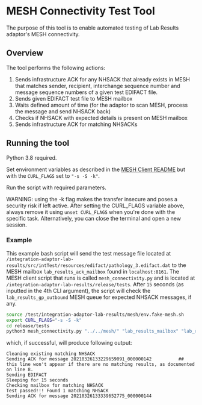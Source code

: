 # MESH Connectivity Test Tool

The purpose of this tool is to enable automated testing of Lab Results adaptor's MESH connectivity.

## Overview

The tool performs the following actions:
1) Sends infrastructure ACK for any NHSACK that already exists in MESH that matches 
sender, recipient, interchange sequence number and message sequence numbers of a given test EDIFACT file.
2) Sends given EDIFACT test file to MESH mailbox
3) Waits defined amount of time (for the adaptor to scan MESH, process the message and send NHSACK back)
4) Checks if NHSACK with expected details is present on MESH mailbox
5) Sends infrastructure ACK for matching NHSACKs

## Running the tool
Python 3.8 required.

Set environment variables as described in the [MESH Client README](../../mesh/README.md)
but with the `CURL_FLAGS` set to `"-s -S -k"`.

Run the script with required parameters.

WARNING: using the -k flag makes the transfer insecure and poses a security risk if left active.
After setting the CURL_FLAGS variable above, always remove it using `unset CURL_FLAGS` when you're done with the specific task.
Alternatively, you can close the terminal and open a new session.

### Example
This example bash script will send the test message file located at `/integration-adaptor-lab-results/src/intTest/resources/edifact/pathology_3.edifact.dat` 
to the MESH mailbox `lab_results_ack_mailbox` found in `localhost:8161`.
The MESH client script that runs is called `mesh_connectivity.py` and is located at `/integration-adaptor-lab-results/release/tests`.
After `15` seconds (as inputted in the 4th CLI argument), the script will check the `lab_results_gp_outbound` MESH queue for expected NHSACK messages, if any.

```bash
source /test/integration-adaptor-lab-results/mesh/env.fake-mesh.sh
export CURL_FLAGS="-s -S -k"
cd release/tests
python3 mesh_connectivity.py "../../mesh/" "lab_results_mailbox" "lab_results_ack_mailbox" 15 "../../src/intTest/resources/edifact/pathology_3.edifact.dat"  
```

which, if successful, will produce following output:
```
Cleaning existing matching NHSACK
Sending ACK for message 20210326133229659091_000000142          ## this line won't appear if there are no matching results, as documented on line 8.
Sending EDIFACT
Sleeping for 15 seconds
Checking mailbox for matching NHSACK
Test passed!!! Found 1 matching NHSACK
Sending ACK for message 20210326133339652775_000000144
```
